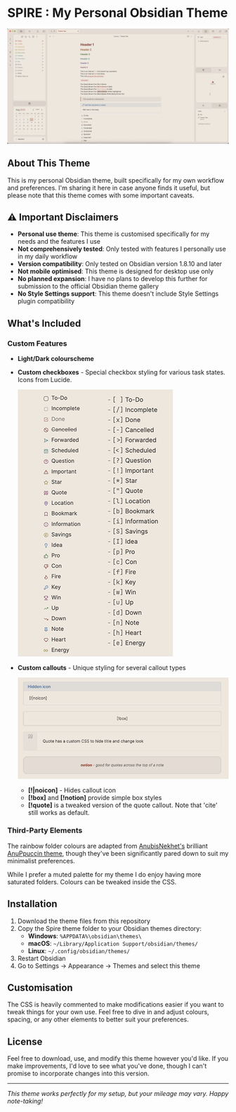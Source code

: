 # SPIRE : My Personal Obsidian Theme

![Theme Screenshot](preview.png)

## About This Theme

This is my personal Obsidian theme, built specifically for my own workflow and preferences. I'm sharing it here in case anyone finds it useful, but please note that this theme comes with some important caveats.

## ⚠️ Important Disclaimers

- **Personal use theme**: This theme is customised specifically for my needs and the features I use
- **Not comprehensively tested**: Only tested with features I personally use in my daily workflow
- **Version compatibility**: Only tested on Obsidian version 1.8.10 and later
- **Not mobile optimised**: This theme is designed for desktop use only
- **No planned expansion**: I have no plans to develop this further for submission to the official Obsidian theme gallery
- **No Style Settings support**: This theme doesn't include Style Settings plugin compatibility

## What's Included

### Custom Features
- **Light/Dark colourscheme**
- **Custom checkboxes** - Special checkbox styling for various task states. Icons from Lucide.
  
  ![Custom Checkboxes](checkbox-preview.png)

- **Custom callouts** - Unique styling for several callout types
  
  ![Custom Callouts](callouts-preview.png)

  - **[!|noicon]** - Hides callout icon
  - **[!box]** and **[!notion]** provide simple box styles
  - **[!quote]** is a tweaked version of the quote callout. Note that 'cite' still works as default.

### Third-Party Elements
The rainbow folder colours are adapted from [AnubisNekhet's](https://github.com/AnubisNekhet) brilliant [AnuPpuccin theme](https://github.com/AnubisNekhet/AnuPpuccin), though they've been significantly pared down to suit my minimalist preferences.

While I prefer a muted palette for my theme I do enjoy having more saturated folders. Colours can be tweaked inside the CSS.

## Installation

1. Download the theme files from this repository
2. Copy the Spire theme folder to your Obsidian themes directory:
   - **Windows**: `%APPDATA%\obsidian\themes\`
   - **macOS**: `~/Library/Application Support/obsidian/themes/`
   - **Linux**: `~/.config/obsidian/themes/`
3. Restart Obsidian
4. Go to Settings → Appearance → Themes and select this theme

## Customisation

The CSS is heavily commented to make modifications easier if you want to tweak things for your own use. Feel free to dive in and adjust colours, spacing, or any other elements to better suit your preferences.

## License

Feel free to download, use, and modify this theme however you'd like. If you make improvements, I'd love to see what you've done, though I can't promise to incorporate changes into this version.

---

*This theme works perfectly for my setup, but your mileage may vary. Happy note-taking!*
